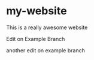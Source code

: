 # my-website

This is a really awesome website

Edit on Example Branch

another edit on example branch
